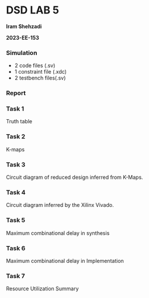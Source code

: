 # DSD LAB 5

**Iram Shehzadi**

**2023-EE-153**

### Simulation

* 2 code files (.sv)
* 1 constraint file (.xdc)
* 2 testbench files(.sv)

### Report
### Task 1
Truth table 
### Task 2
K-maps
### Task 3
Circuit diagram of reduced design inferred from K-Maps.
### Task 4
Circuit diagram inferred by the Xilinx Vivado.
### Task 5
Maximum combinational delay in synthesis
### Task 6
Maximum combinational delay in Implementation
### Task 7
Resource Utilization Summary